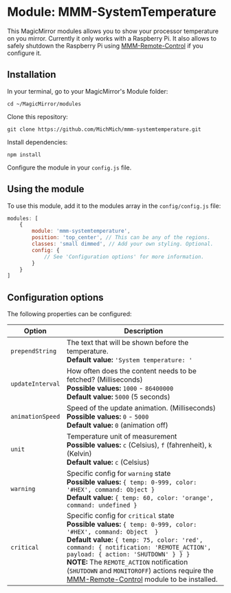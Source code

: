 # Module: MMM-SystemTemperature
This MagicMirror modules allows you to show your processor temperature on you mirror. Currently it only works with a Raspberry Pi.
It also allows to safely shutdown the Raspberry Pi using [MMM-Remote-Control](https://github.com/Jopyth/MMM-Remote-Control) if you configure it.

## Installation

In your terminal, go to your MagicMirror's Module folder:
````
cd ~/MagicMirror/modules
````

Clone this repository:
````
git clone https://github.com/MichMich/mmm-systemtemperature.git
````

Install dependencies:
````
npm install
````

Configure the module in your `config.js` file.

## Using the module

To use this module, add it to the modules array in the `config/config.js` file:
````javascript
modules: [
	{
		module: 'mmm-systemtemperature',
		position: 'top_center',	// This can be any of the regions.
		classes: 'small dimmed', // Add your own styling. Optional.
		config: {
			// See 'Configuration options' for more information.
		}
	}
]
````

## Configuration options

The following properties can be configured:


<table width="100%">
	<thead>
		<tr>
			<th>Option</th>
			<th width="100%">Description</th>
		</tr>
	<thead>
	<tbody>
		<tr>
			<td><code>prependString</code></td>
			<td>The text that will be shown before the temperature.
				<br><b>Default value:</b> <code>'System temperature: '</code>
			</td>
		</tr>
		<tr>
			<td><code>updateInterval</code></td>
			<td>How often does the content needs to be fetched? (Milliseconds)
				<br><b>Possible values:</b> <code>1000</code> - <code>86400000</code>
				<br><b>Default value:</b> <code>5000</code> (5 seconds)
			</td>
		</tr>
		<tr>
			<td><code>animationSpeed</code></td>
			<td>Speed of the update animation. (Milliseconds)
				<br><b>Possible values:</b> <code>0</code> - <code>5000</code>
				<br><b>Default value:</b> <code>0</code> (animation off)
			</td>
		</tr>
		<tr>
			<td><code>unit</code></td>
			<td>Temperature unit of measurement
				<br><b>Possible values:</b> <code>c</code> (Celsius), <code>f</code> (fahrenheit), <code>k</code> (Kelvin)
				<br><b>Default value:</b> <code>c</code> (Celsius)
			</td>
		</tr>
		<tr>
			<td><code>warning</code></td>
			<td>Specific config for <code>warning</code> state
				<br><b>Possible values:</b> <code>{ temp: 0-999, color: '#HEX', command: Object }</code>
				<br><b>Default value:</b> <code>{ temp: 60, color: 'orange', command: undefined }</code> 
			</td>
		</tr>
		<tr>
			<td><code>critical</code></td>
			<td>Specific config for <code>critical</code> state
				<br><b>Possible values:</b> <code>{ temp: 0-999, color: '#HEX', command: Object  }</code>
				<br><b>Default value:</b> <code>{ temp: 75, color: 'red', command: { notification: 'REMOTE_ACTION', payload: { action: 'SHUTDOWN' } } }</code> 
				<br><b>NOTE:</b> The <code>REMOTE_ACTION</code> notification (<code>SHUTDOWN</code> and <code>MONITOROFF</code>) actions require the <a href="https://github.com/Jopyth/MMM-Remote-Control">MMM-Remote-Control</a> module to be installed.
			</td>
		</tr>
	</tbody>
</table>
